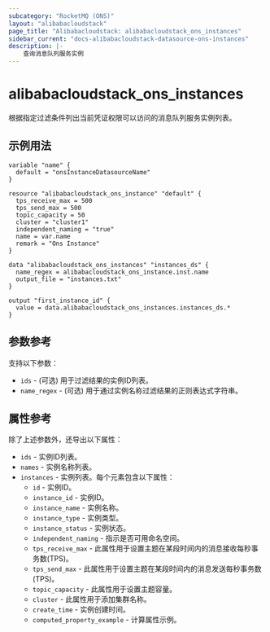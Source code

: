 ```yaml
---
subcategory: "RocketMQ (ONS)"
layout: "alibabacloudstack"
page_title: "Alibabacloudstack: alibabacloudstack_ons_instances"
sidebar_current: "docs-alibabacloudstack-datasource-ons-instances"
description: |-
    查询消息队列服务实例
---
```


# alibabacloudstack_ons_instances

根据指定过滤条件列出当前凭证权限可以访问的消息队列服务实例列表。


## 示例用法

```
variable "name" {
  default = "onsInstanceDatasourceName"
}

resource "alibabacloudstack_ons_instance" "default" {
  tps_receive_max = 500
  tps_send_max = 500
  topic_capacity = 50
  cluster = "cluster1"
  independent_naming = "true"
  name = var.name
  remark = "Ons Instance"
}

data "alibabacloudstack_ons_instances" "instances_ds" {
  name_regex = alibabacloudstack_ons_instance.inst.name
  output_file = "instances.txt"
}

output "first_instance_id" {
  value = data.alibabacloudstack_ons_instances.instances_ds.*
}
```

## 参数参考

支持以下参数：

* `ids` - (可选) 用于过滤结果的实例ID列表。
* `name_regex` - (可选) 用于通过实例名称过滤结果的正则表达式字符串。

## 属性参考

除了上述参数外，还导出以下属性：

* `ids` - 实例ID列表。
* `names` - 实例名称列表。
* `instances` - 实例列表。每个元素包含以下属性：
  * `id` - 实例ID。
  * `instance_id` - 实例ID。
  * `instance_name` - 实例名称。
  * `instance_type` - 实例类型。
  * `instance_status` - 实例状态。
  * `independent_naming` - 指示是否可用命名空间。
  * `tps_receive_max` - 此属性用于设置主题在某段时间内的消息接收每秒事务数(TPS)。
  * `tps_send_max` - 此属性用于设置主题在某段时间内的消息发送每秒事务数(TPS)。
  * `topic_capacity` - 此属性用于设置主题容量。
  * `cluster` - 此属性用于添加集群名称。
  * `create_time` - 实例创建时间。
  * `computed_property_example` - 计算属性示例。